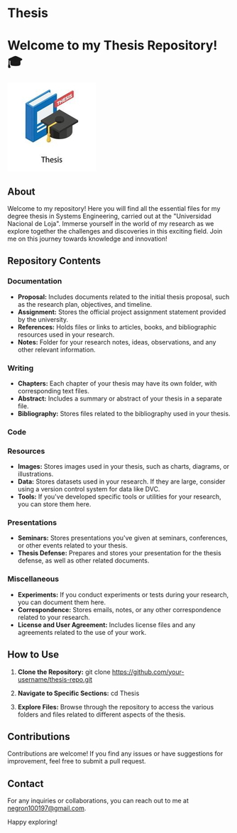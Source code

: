 # Thesis
# Welcome to my Thesis Repository! 🎓

![Thesis Image](https://raw.githubusercontent.com/luisnegron/Thesis/main/4.resources/1.images/readme_img/thesis_img.jpg)

## About

Welcome to my repository! Here you will find all the essential files for my degree thesis in Systems Engineering, carried out at the "Universidad Nacional de Loja". Immerse yourself in the world of my research as we explore together the challenges and discoveries in this exciting field. Join me on this journey towards knowledge and innovation!

## Repository Contents

### Documentation

- **Proposal:** Includes documents related to the initial thesis proposal, such as the research plan, objectives, and timeline.
- **Assignment:** Stores the official project assignment statement provided by the university.
- **References:** Holds files or links to articles, books, and bibliographic resources used in your research.
- **Notes:** Folder for your research notes, ideas, observations, and any other relevant information.

### Writing

- **Chapters:** Each chapter of your thesis may have its own folder, with corresponding text files.
- **Abstract:** Includes a summary or abstract of your thesis in a separate file.
- **Bibliography:** Stores files related to the bibliography used in your thesis.

### Code



### Resources

- **Images:** Stores images used in your thesis, such as charts, diagrams, or illustrations.
- **Data:** Stores datasets used in your research. If they are large, consider using a version control system for data like DVC.
- **Tools:** If you've developed specific tools or utilities for your research, you can store them here.

### Presentations

- **Seminars:** Stores presentations you've given at seminars, conferences, or other events related to your thesis.
- **Thesis Defense:** Prepares and stores your presentation for the thesis defense, as well as other related documents.

### Miscellaneous

- **Experiments:** If you conduct experiments or tests during your research, you can document them here.
- **Correspondence:** Stores emails, notes, or any other correspondence related to your research.
- **License and User Agreement:** Includes license files and any agreements related to the use of your work.

## How to Use

1. **Clone the Repository:**
git clone https://github.com/your-username/thesis-repo.git

2. **Navigate to Specific Sections:**
cd Thesis

3. **Explore Files:**
Browse through the repository to access the various folders and files related to different aspects of the thesis.

## Contributions

Contributions are welcome! If you find any issues or have suggestions for improvement, feel free to submit a pull request.

## Contact

For any inquiries or collaborations, you can reach out to me at [negron100197@gmail.com](mailto:negron100197@gmail.com).

Happy exploring!
